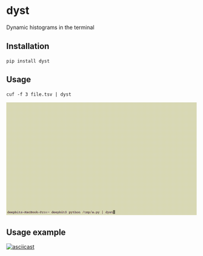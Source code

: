 # dyst
Dynamic histograms in the terminal

## Installation

```
pip install dyst
```

## Usage

```
cuf -f 3 file.tsv | dyst
```

![Alt text](/img/cast3.gif "screencast")

## Usage example

[![asciicast](https://asciinema.org/a/5LfDABPRYeGmpVBBFpbb9qpNN.png)](https://asciinema.org/a/5LfDABPRYeGmpVBBFpbb9qpNN)
